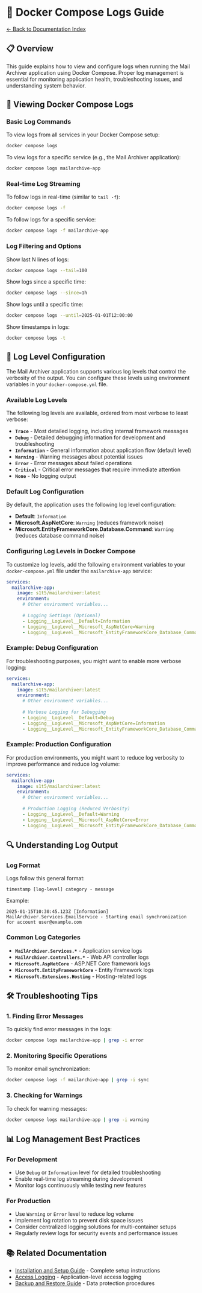 # 🐳 Docker Compose Logs Guide

[← Back to Documentation Index](Index.md)

## 📋 Overview

This guide explains how to view and configure logs when running the Mail Archiver application using Docker Compose. Proper log management is essential for monitoring application health, troubleshooting issues, and understanding system behavior.

## 📖 Viewing Docker Compose Logs

### Basic Log Commands

To view logs from all services in your Docker Compose setup:

```bash
docker compose logs
```

To view logs for a specific service (e.g., the Mail Archiver application):

```bash
docker compose logs mailarchive-app
```

### Real-time Log Streaming

To follow logs in real-time (similar to `tail -f`):

```bash
docker compose logs -f
```

To follow logs for a specific service:

```bash
docker compose logs -f mailarchive-app
```

### Log Filtering and Options

Show last N lines of logs:
```bash
docker compose logs --tail=100
```

Show logs since a specific time:
```bash
docker compose logs --since=1h
```

Show logs until a specific time:
```bash
docker compose logs --until=2025-01-01T12:00:00
```

Show timestamps in logs:
```bash
docker compose logs -t
```

## 📝 Log Level Configuration

The Mail Archiver application supports various log levels that control the verbosity of the output. You can configure these levels using environment variables in your `docker-compose.yml` file.

### Available Log Levels

The following log levels are available, ordered from most verbose to least verbose:

- **`Trace`** - Most detailed logging, including internal framework messages
- **`Debug`** - Detailed debugging information for development and troubleshooting
- **`Information`** - General information about application flow (default level)
- **`Warning`** - Warning messages about potential issues
- **`Error`** - Error messages about failed operations
- **`Critical`** - Critical error messages that require immediate attention
- **`None`** - No logging output

### Default Log Configuration

By default, the application uses the following log level configuration:
- **Default**: `Information`
- **Microsoft.AspNetCore**: `Warning` (reduces framework noise)
- **Microsoft.EntityFrameworkCore.Database.Command**: `Warning` (reduces database command noise)

### Configuring Log Levels in Docker Compose

To customize log levels, add the following environment variables to your `docker-compose.yml` file under the `mailarchive-app` service:

```yaml
services:
  mailarchive-app:
    image: s1t5/mailarchiver:latest
    environment:
      # Other environment variables...
      
      # Logging Settings (Optional)
      - Logging__LogLevel__Default=Information
      - Logging__LogLevel__Microsoft_AspNetCore=Warning
      - Logging__LogLevel__Microsoft_EntityFrameworkCore_Database_Command=Warning
```

### Example: Debug Configuration

For troubleshooting purposes, you might want to enable more verbose logging:

```yaml
services:
  mailarchive-app:
    image: s1t5/mailarchiver:latest
    environment:
      # Other environment variables...
      
      # Verbose Logging for Debugging
      - Logging__LogLevel__Default=Debug
      - Logging__LogLevel__Microsoft_AspNetCore=Information
      - Logging__LogLevel__Microsoft_EntityFrameworkCore_Database_Command=Debug
```

### Example: Production Configuration

For production environments, you might want to reduce log verbosity to improve performance and reduce log volume:

```yaml
services:
  mailarchive-app:
    image: s1t5/mailarchiver:latest
    environment:
      # Other environment variables...
      
      # Production Logging (Reduced Verbosity)
      - Logging__LogLevel__Default=Warning
      - Logging__LogLevel__Microsoft_AspNetCore=Error
      - Logging__LogLevel__Microsoft_EntityFrameworkCore_Database_Command=Error
```

## 🔍 Understanding Log Output

### Log Format

Logs follow this general format:
```
timestamp [log-level] category - message
```

Example:
```
2025-01-15T10:30:45.123Z [Information] MailArchiver.Services.EmailService - Starting email synchronization for account user@example.com
```

### Common Log Categories

- **`MailArchiver.Services.*`** - Application service logs
- **`MailArchiver.Controllers.*`** - Web API controller logs
- **`Microsoft.AspNetCore`** - ASP.NET Core framework logs
- **`Microsoft.EntityFrameworkCore`** - Entity Framework logs
- **`Microsoft.Extensions.Hosting`** - Hosting-related logs

## 🛠️ Troubleshooting Tips

### 1. Finding Error Messages

To quickly find error messages in the logs:
```bash
docker compose logs mailarchive-app | grep -i error
```

### 2. Monitoring Specific Operations

To monitor email synchronization:
```bash
docker compose logs -f mailarchive-app | grep -i sync
```

### 3. Checking for Warnings

To check for warning messages:
```bash
docker compose logs mailarchive-app | grep -i warning
```

## 📊 Log Management Best Practices

### For Development
- Use `Debug` or `Information` level for detailed troubleshooting
- Enable real-time log streaming during development
- Monitor logs continuously while testing new features

### For Production
- Use `Warning` or `Error` level to reduce log volume
- Implement log rotation to prevent disk space issues
- Consider centralized logging solutions for multi-container setups
- Regularly review logs for security events and performance issues

## 📚 Related Documentation

- [Installation and Setup Guide](Setup.md) - Complete setup instructions
- [Access Logging](Logs.md) - Application-level access logging
- [Backup and Restore Guide](BackupRestore.md) - Data protection procedures
